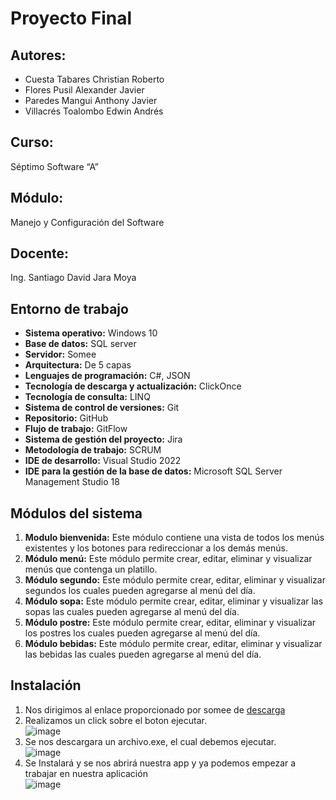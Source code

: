 # Proyecto Final
## Autores:
* Cuesta Tabares Christian Roberto
* Flores Pusil Alexander Javier
* Paredes Mangui Anthony Javier
* Villacrés Toalombo Edwin Andrés
## Curso:
Séptimo Software “A”
## Módulo:
Manejo y Configuración del Software
## Docente:
Ing. Santiago David Jara Moya
## Entorno de trabajo
* **Sistema operativo:** Windows 10
* **Base de datos:** SQL server
* **Servidor:**	Somee
* **Arquitectura:** De 5 capas
* **Lenguajes de programación:** C#, JSON
* **Tecnología de descarga y actualización:**	ClickOnce
* **Tecnología de consulta:** LINQ
* **Sistema de control de versiones:** Git
* **Repositorio:** GitHub 
* **Flujo de trabajo:**	GitFlow
* **Sistema de gestión del proyecto:** Jira
* **Metodología de trabajo:**	SCRUM
* **IDE de desarrollo:**	Visual Studio 2022
* **IDE para la gestión de la base de datos:**	Microsoft SQL Server Management Studio 18
## Módulos del sistema
1. **Modulo bienvenida:** Este módulo contiene una vista de todos los menús existentes y los botones para redireccionar a los demás menús.
2. **Módulo menú:** Este módulo permite crear, editar, eliminar y visualizar menús que contenga un platillo.
3. **Módulo segundo:** Este módulo permite crear, editar, eliminar y visualizar segundos los cuales pueden agregarse al menú del día.
4. **Módulo sopa:** Este módulo permite crear, editar, eliminar y visualizar las sopas las cuales pueden agregarse al menú del día.
5. **Módulo postre:** Este módulo permite crear, editar, eliminar y visualizar los postres los cuales pueden agregarse al menú del día.
6. **Módulo bebidas:** Este módulo permite crear, editar, eliminar y visualizar las bebidas las cuales pueden agregarse al menú del día.
## Instalación
1. Nos dirigimos al enlace proporcionado por somee de [descarga](http://www.proyectofinal1.somee.com/publish.htm)
2. Realizamos un click sobre el boton ejecutar.  <br>
![image](https://user-images.githubusercontent.com/68314230/151980523-ba5c768c-aac3-4e4b-b7a7-7ac9d17a6268.png)
3. Se nos descargara un archivo.exe, el cual debemos ejecutar.  <br>
![image](https://user-images.githubusercontent.com/68314230/151981080-1730908f-33c8-4cb3-8356-d9f38665f207.png)
4. Se Instalará y se nos abrirá nuestra app y ya podemos empezar a trabajar en nuestra aplicación   <br>
![image](https://user-images.githubusercontent.com/68314230/151981599-416e95e3-6167-491e-8022-d12c8fce12dd.png)
